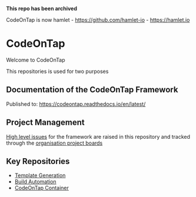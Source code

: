 **This repo has been archived**

CodeOnTap is now hamlet - https://github.com/hamlet-io - https://hamlet.io

# CodeOnTap

Welcome to CodeOnTap

This repositories is used for two purposes

## Documentation of the CodeOnTap Framework

Published to: https://codeontap.readthedocs.io/en/latest/

## Project Management

[High level issues](https://github.com/codeontap/codeontap/issues) for the framework are raised in this repository and tracked through the [organisation project boards](https://github.com/orgs/codeontap/projects)

## Key Repositories

- [Template Generation](https://github.com/codeontap/gen3)
- [Build Automation](https://github.com/codeontap/gen3-automation)
- [CodeOnTap Container](https://github.com/codeontap/docker-gen3)
